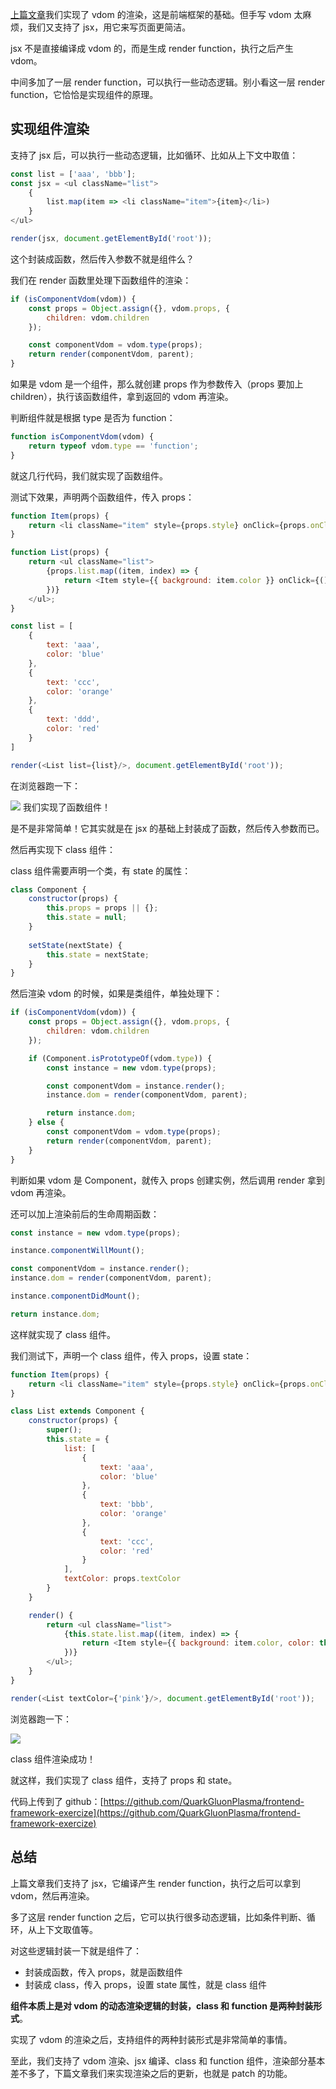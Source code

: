 [上篇文章](https://mp.weixin.qq.com/s?__biz=Mzg3OTYzMDkzMg==&mid=2247487842&idx=1&sn=4576f83fbf8ac974fe0223ab7b3efeff&chksm=cf00de59f877574f695024890de3a3c8063ebf2dd0fb36702b6e63b974be405ca6b39043c739&token=1340070850&lang=zh_CN#rd)我们实现了 vdom 的渲染，这是前端框架的基础。但手写 vdom 太麻烦，我们又支持了 jsx，用它来写页面更简洁。

jsx 不是直接编译成 vdom 的，而是生成 render function，执行之后产生 vdom。

中间多加了一层 render function，可以执行一些动态逻辑。别小看这一层 render function，它恰恰是实现组件的原理。

## 实现组件渲染

支持了 jsx 后，可以执行一些动态逻辑，比如循环、比如从上下文中取值：

```javascript
const list = ['aaa', 'bbb'];
const jsx = <ul className="list">
    {
        list.map(item => <li className="item">{item}</li>)
    }    
</ul>

render(jsx, document.getElementById('root'));
```

这个封装成函数，然后传入参数不就是组件么？

我们在 render 函数里处理下函数组件的渲染：

```javascript
if (isComponentVdom(vdom)) {
    const props = Object.assign({}, vdom.props, {
        children: vdom.children
    });

    const componentVdom = vdom.type(props);
    return render(componentVdom, parent);
}
```

如果是 vdom 是一个组件，那么就创建 props 作为参数传入（props 要加上 children），执行该函数组件，拿到返回的 vdom 再渲染。

判断组件就是根据 type 是否为 function：
```javascript
function isComponentVdom(vdom) {
    return typeof vdom.type == 'function';
}
```

就这几行代码，我们就实现了函数组件。

测试下效果，声明两个函数组件，传入 props：

```javascript
function Item(props) {
    return <li className="item" style={props.style} onClick={props.onClick}>{props.children}</li>;
}

function List(props) {
    return <ul className="list">
        {props.list.map((item, index) => {
            return <Item style={{ background: item.color }} onClick={() => alert(item.text)}>{item.text}</Item>
        })}
    </ul>;
}

const list = [
    {
        text: 'aaa',
        color: 'blue'
    },
    {
        text: 'ccc',
        color: 'orange'
    },
    {
        text: 'ddd',
        color: 'red'
    }
]

render(<List list={list}/>, document.getElementById('root'));
```
在浏览器跑一下：

![](https://p3-juejin.byteimg.com/tos-cn-i-k3u1fbpfcp/bd6b62d38ad04e50b454a910e88e6553~tplv-k3u1fbpfcp-watermark.image?)
我们实现了函数组件！

是不是非常简单！它其实就是在 jsx 的基础上封装成了函数，然后传入参数而已。

然后再实现下 class 组件：

class 组件需要声明一个类，有 state 的属性：

```javascript
class Component {
    constructor(props) {
        this.props = props || {};
        this.state = null;
    }
  
    setState(nextState) {
        this.state = nextState;
    }
}
```
然后渲染 vdom 的时候，如果是类组件，单独处理下：

```javascript
if (isComponentVdom(vdom)) {
    const props = Object.assign({}, vdom.props, {
        children: vdom.children
    });

    if (Component.isPrototypeOf(vdom.type)) {
        const instance = new vdom.type(props);

        const componentVdom = instance.render();
        instance.dom = render(componentVdom, parent);

        return instance.dom;
    } else {
        const componentVdom = vdom.type(props);
        return render(componentVdom, parent);
    }
}
```
判断如果 vdom 是 Component，就传入 props 创建实例，然后调用 render 拿到 vdom 再渲染。

还可以加上渲染前后的生命周期函数：

```javascript
const instance = new vdom.type(props);

instance.componentWillMount();

const componentVdom = instance.render();
instance.dom = render(componentVdom, parent);

instance.componentDidMount();

return instance.dom;
```

这样就实现了 class 组件。

我们测试下，声明一个 class 组件，传入 props，设置 state：

```javascript
function Item(props) {
    return <li className="item" style={props.style} onClick={props.onClick}>{props.children}</li>;
}

class List extends Component {
    constructor(props) {
        super();
        this.state = {
            list: [
                {
                    text: 'aaa',
                    color: 'blue'
                },
                {
                    text: 'bbb',
                    color: 'orange'
                },
                {
                    text: 'ccc',
                    color: 'red'
                }
            ],
            textColor: props.textColor
        }
    }

    render() {
        return <ul className="list">
            {this.state.list.map((item, index) => {
                return <Item style={{ background: item.color, color: this.state.textColor}} onClick={() => alert(item.text)}>{item.text}</Item>
            })}
        </ul>;
    }
}

render(<List textColor={'pink'}/>, document.getElementById('root'));
```
浏览器跑一下：

![](https://p3-juejin.byteimg.com/tos-cn-i-k3u1fbpfcp/448a1346fc1340faa47495cc35962e61~tplv-k3u1fbpfcp-watermark.image?)

class 组件渲染成功！

就这样，我们实现了 class 组件，支持了 props 和 state。

代码上传到了 github：[https://github.com/QuarkGluonPlasma/frontend-framework-exercize](https://github.com/QuarkGluonPlasma/frontend-framework-exercize)

## 总结

上篇文章我们支持了 jsx，它编译产生 render function，执行之后可以拿到 vdom，然后再渲染。

多了这层 render function 之后，它可以执行很多动态逻辑，比如条件判断、循环，从上下文取值等。

对这些逻辑封装一下就是组件了：

- 封装成函数，传入 props，就是函数组件
- 封装成 class，传入 props，设置 state 属性，就是 class 组件

**组件本质上是对 vdom 的动态渲染逻辑的封装，class 和 function 是两种封装形式**。

实现了 vdom 的渲染之后，支持组件的两种封装形式是非常简单的事情。

至此，我们支持了 vdom 渲染、jsx 编译、class 和 function 组件，渲染部分基本差不多了，下篇文章我们来实现渲染之后的更新，也就是 patch 的功能。
